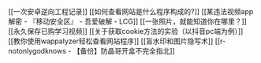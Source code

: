 [[一次安卓逆向工程记录]]
[[如何查看网站是什么程序构成的?]]
[[某违法视频app解密 - 『移动安全区』 - 吾爱破解 - LCG]]
[[一张照片，就能知道你在哪里？]]
[[永久保存已购学习视频]]
[[关于获取cookie方法的实验（以抖音pc端为例）]]
[[教你使用wappalyzer轻松查看网站程序]]
[[盲水印和图片隐写术]]
[[r-notonlygodknows - 【备份】防晶哥开盒不完全指北]]